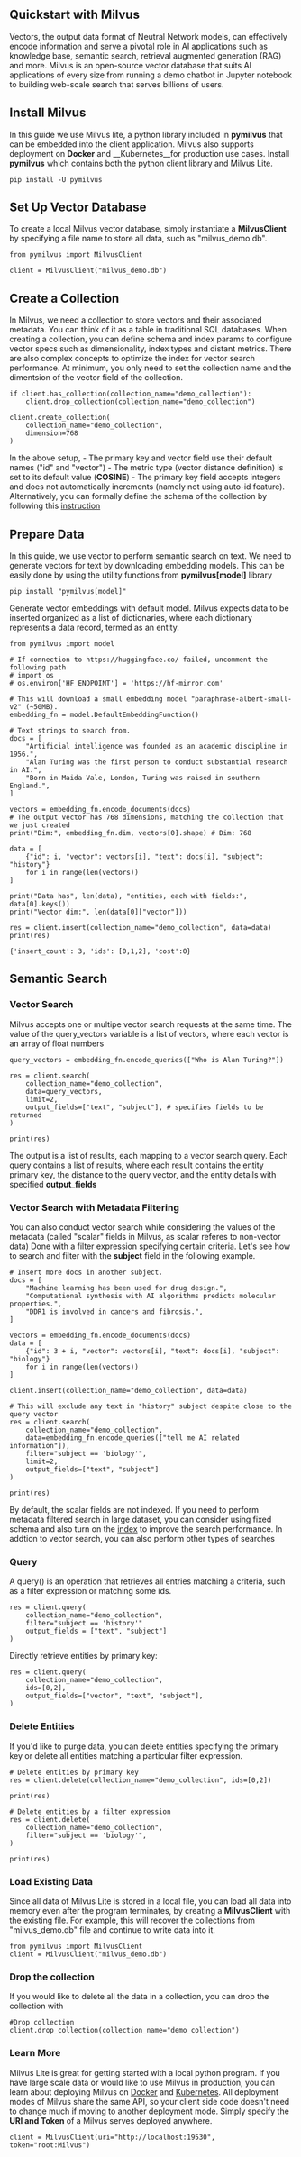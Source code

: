 ## Quickstart with Milvus
Vectors, the output data format of Neutral Network models, can effectively encode information and serve a pivotal
role in AI applications such as knowledge base, semantic search, retrieval augmented generation (RAG) and more.
Milvus is an open-source vector database that suits AI applications of every size from running a demo chatbot in 
Jupyter notebook to building web-scale search that serves billions of users.

## Install Milvus
In this guide we use Milvus lite, a python library included in **pymilvus** that can be embedded into the client application.
Milvus also supports deployment on __Docker__ and __Kubernetes__for production use cases.
Install __pymilvus__ which contains both the python client library and Milvus Lite.

```
pip install -U pymilvus
```

## Set Up Vector Database
To create a local Milvus vector database, simply instantiate a **__MilvusClient__** by specifying a file name to store all data, 
such as "milvus_demo.db".

```
from pymilvus import MilvusClient

client = MilvusClient("milvus_demo.db")
```


## Create a Collection
In Milvus, we need a collection to store vectors and their associated metadata. You can think of it as a table in
traditional SQL databases. When creating a collection, you can define schema and index params to configure vector specs 
such as dimensionality, index types and distant metrics.
There are also complex concepts to optimize the index for vector search performance.
At minimum, you only need to set the collection name and the dimentsion of the vector field of the collection.

```
if client.has_collection(collection_name="demo_collection"):
    client.drop_collection(collection_name="demo_collection")

client.create_collection(
    collection_name="demo_collection",
    dimension=768
)
```

In the above setup,
    - The primary key and vector field use their default names ("id" and "vector")
    - The metric type (vector distance definition) is set to its default value (__COSINE__)
    - The primary key field accepts integers and does not automatically increments (namely not using auto-id feature).
    Alternatively, you can formally define the schema of the collection by following this [instruction]("https://milvus.io/api-reference/pymilvus/v2.4.x/MilvusClient/Collections/create_schema.md")

## Prepare Data
In this guide, we use vector to perform semantic search on text.
We need to generate vectors for text by downloading embedding models.
This can be easily done by using the utility functions from **pymilvus[model]** library

```
pip install "pymilvus[model]"

```
Generate vector embeddings with default model. Milvus expects data to be inserted organized as a list of dictionaries, where each dictionary
represents a data record, termed as an entity.

```
from pymilvus import model

# If connection to https://huggingface.co/ failed, uncomment the following path
# import os
# os.environ['HF_ENDPOINT'] = 'https://hf-mirror.com'

# This will download a small embedding model "paraphrase-albert-small-v2" (~50MB).
embedding_fn = model.DefaultEmbeddingFunction()

# Text strings to search from.
docs = [
    "Artificial intelligence was founded as an academic discipline in 1956.",
    "Alan Turing was the first person to conduct substantial research in AI.",
    "Born in Maida Vale, London, Turing was raised in southern England.",
]

vectors = embedding_fn.encode_documents(docs)
# The output vector has 768 dimensions, matching the collection that we just created
print("Dim:", embedding_fn.dim, vectors[0].shape) # Dim: 768

data = [
    {"id": i, "vector": vectors[i], "text": docs[i], "subject": "history"}
    for i in range(len(vectors))
]

print("Data has", len(data), "entities, each with fields:", data[0].keys())
print("Vector dim:", len(data[0]["vector"]))
```

```
res = client.insert(collection_name="demo_collection", data=data)
print(res)
```

```
{'insert_count': 3, 'ids': [0,1,2], 'cost':0}
```

## Semantic Search
### Vector Search
Milvus accepts one or multipe vector search requests at the same time. The value of the query_vectors variable is a list of vectors,
where each vector is an array of float numbers

```
query_vectors = embedding_fn.encode_queries(["Who is Alan Turing?"])

res = client.search(
    collection_name="demo_collection",
    data=query_vectors,
    limit=2,
    output_fields=["text", "subject"], # specifies fields to be returned
)

print(res)
```

The output is a list of results, each mapping to a vector search query. Each query contains a list of results, where each result contains the entity
primary key, the distance to the query vector, and the entity details with specified **output_fields**


### Vector Search with Metadata Filtering
You can also conduct vector search while considering the values of the metadata (called "scalar" fields in Milvus, as scalar referes to non-vector data)
Done with a filter expression specifying certain criteria. Let's see how to search and filter with the **subject** field in the following example.

```
# Insert more docs in another subject.
docs = [
    "Machine learning has been used for drug design.",
    "Computational synthesis with AI algorithms predicts molecular properties.",
    "DDR1 is involved in cancers and fibrosis.",
]

vectors = embedding_fn.encode_documents(docs)
data = [
    {"id": 3 + i, "vector": vectors[i], "text": docs[i], "subject": "biology"}
    for i in range(len(vectors))
]

client.insert(collection_name="demo_collection", data=data)

# This will exclude any text in "history" subject despite close to the query vector
res = client.search(
    collection_name="demo_collection",
    data=embedding_fn.encode_queries(["tell me AI related information"]),
    filter="subject == 'biology'",
    limit=2,
    output_fields=["text", "subject"]
)

print(res)
```

By default, the scalar fields are not indexed. If you need to perform metadata filtered search in large dataset, you can consider 
using fixed schema and also turn on the [index]("https://milvus.io/docs/scalar_index.md") to improve the search performance.
In addtion to vector search, you can also perform other types of searches

### Query
A query() is an operation that retrieves all entries matching a criteria, such as a filter expression or matching some ids.

```
res = client.query(
    collection_name="demo_collection",
    filter="subject == 'history'"
    output_fields = ["text", "subject"]
)
```

Directly retrieve entities by primary key:

```
res = client.query(
    collection_name="demo_collection",
    ids=[0,2],
    output_fields=["vector", "text", "subject"],
)
```

### Delete Entities
If you'd like to purge data, you can delete entities specifying the primary key or delete all entities matching a particular
filter expression.

```
# Delete entities by primary key
res = client.delete(collection_name="demo_collection", ids=[0,2])

print(res)

# Delete entities by a filter expression
res = client.delete(
    collection_name="demo_collection",
    filter="subject == 'biology'",
)

print(res)
```

### Load Existing Data
Since all data of Milvus Lite is stored in a local file, you can load all data into memory even after the program
terminates, by creating a **MilvusClient** with the existing file.
For example, this will recover the collections from "milvus_demo.db" file and continue to write data into it.

```
from pymilvus import MilvusClient
client = MilvusClient("milvus_demo.db")
```

### Drop the collection
If you would like to delete all the data in a collection, you can drop the collection with

```
#Drop collection
client.drop_collection(collection_name="demo_collection")
```

### Learn More
Milvus Lite is great for getting started with a local python program. If you have large scale data or would like to use
Milvus in production, you can learn about deploying Milvus on [Docker]("https://milvus.io/docs/install_standalone-docker.md")
and [Kubernetes]("https://milvus.io/docs/install_cluster-milvusoperator.md").
All deployment modes of Milvus share the same API, so your client side code doesn't need to change much if moving to another 
deployment mode. Simply specify the **__URI and Token__** of a Milvus serves deployed anywhere.

```
client = MilvusClient(uri="http://localhost:19530", token="root:Milvus")
```